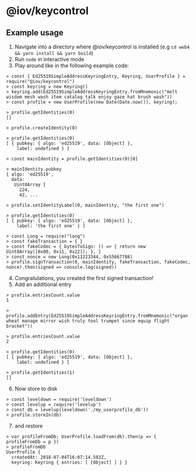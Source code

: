 @iov/keycontrol
===============

## Example usage

1. Navigate into a directory where @iov/keycontrol is installed
   (e.g `cd web4 && yarn install && yarn build`)
2. Run `node` in interactive mode
3. Play around like in the following example code:

```
> const { Ed25519SimpleAddressKeyringEntry, Keyring, UserProfile } = require("@iov/keycontrol")
> const keyring = new Keyring()
> keyring.add(Ed25519SimpleAddressKeyringEntry.fromMnemonic("melt wisdom mesh wash item catalog talk enjoy gaze hat brush wash"))
> const profile = new UserProfile(new Date(Date.now()), keyring);

> profile.getIdentities(0)
[]

> profile.createIdentity(0)

> profile.getIdentities(0)
[ { pubkey: { algo: 'ed25519', data: [Object] },
    label: undefined } ]

> const mainIdentity = profile.getIdentities(0)[0]

> mainIdentity.pubkey
{ algo: 'ed25519',
  data:
   Uint8Array [
     224,
     42, ...

> profile.setIdentityLabel(0, mainIdentity, "the first one")

> profile.getIdentities(0)
[ { pubkey: { algo: 'ed25519', data: [Object] },
    label: 'the first one' } ]

> const Long = require("long")
> const fakeTransaction = { }
> const fakeCodec = { bytesToSign: () => { return new Uint8Array([0x00, 0x11, 0x22]); }, }
> const nonce = new Long(0x11223344, 0x55667788)
> profile.signTransaction(0, mainIdentity, fakeTransaction, fakeCodec, nonce).then(signed => console.log(signed))
```

4. Congratulations, you created the first signed transaction!
5. Add an additional entry

```
> profile.entriesCount.value
1

> profile.addEntry(Ed25519SimpleAddressKeyringEntry.fromMnemonic("organ wheat manage mirror wish truly tool trumpet since equip flight bracket"))

> profile.entriesCount.value
2

> profile.getIdentities(0)
[ { pubkey: { algo: 'ed25519', data: [Object] },
    label: undefined } ]

> profile.getIdentities(1)
[]
```

6. Now store to disk

```
> const leveldown = require('leveldown')
> const levelup = require('levelup')
> const db = levelup(leveldown('./my_userprofile_db'))
> profile.storeIn(db)
```

7. and restore

```
> var profileFromDb; UserProfile.loadFrom(db).then(p => { profileFromDb = p })
> profileFromDb
UserProfile {
  createdAt: 2018-07-04T16:07:14.583Z,
  keyring: Keyring { entries: [ [Object] ] } }
```
